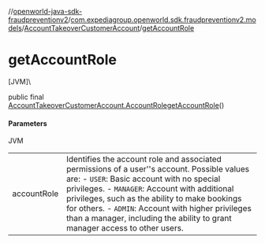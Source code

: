 //[openworld-java-sdk-fraudpreventionv2](../../../index.md)/[com.expediagroup.openworld.sdk.fraudpreventionv2.models](../index.md)/[AccountTakeoverCustomerAccount](index.md)/[getAccountRole](get-account-role.md)

# getAccountRole

[JVM]\

public final [AccountTakeoverCustomerAccount.AccountRole](-account-role/index.md)[getAccountRole](get-account-role.md)()

#### Parameters

JVM

| | |
|---|---|
| accountRole | Identifies the account role and associated permissions of a user''s account. Possible values are: - `USER`: Basic account with no special privileges. - `MANAGER`: Account with additional privileges, such as the ability to make bookings for others. - `ADMIN`: Account with higher privileges than a manager, including the ability to grant manager access to other users. |
